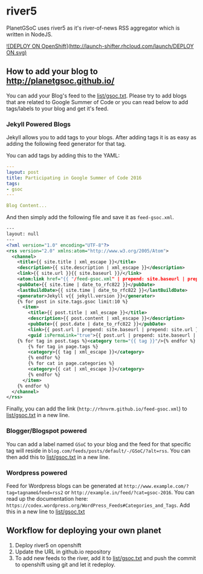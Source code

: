 # river5
PlanetGSoC uses river5 as it's river-of-news RSS aggregator which is written in NodeJS.

[![DEPLOY ON OpenShift](http://launch-shifter.rhcloud.com/launch/DEPLOY ON.svg)](https://openshift.redhat.com/app/console/application_type/custom?&cartridges[]=nodejs-0.10&initial_git_url=https://github.com/planetGSoC/river5.git&name=river5-planetGSoC)

## How to add your blog to http://planetgsoc.github.io/

You can add your Blog's feed to the [list/gsoc.txt](https://github.com/planetGSoC/river5/blob/master/lists/gsoc.txt). Please try to add blogs that are related to Google Summer of Code or you can read below to add tags/labels to your blog and get it's feed.

### Jekyll Powered Blogs

Jekyll allows you to add tags to your blogs. After adding tags it is as easy as adding the following feed generator for that tag.

You can add tags by adding this to the YAML: 

```yaml
---
layout: post
title: Participating in Google Summer of Code 2016
tags:
- gsoc
---

Blog Content...

```

And then simply add the following file and save it as `feed-gsoc.xml`.

```xml
---
layout: null
---
<?xml version="1.0" encoding="UTF-8"?>
<rss version="2.0" xmlns:atom="http://www.w3.org/2005/Atom">
  <channel>
    <title>{{ site.title | xml_escape }}</title>
    <description>{{ site.description | xml_escape }}</description>
    <link>{{ site.url }}{{ site.baseurl }}/</link>
    <atom:link href="{{ "/feed-gsoc.xml" | prepend: site.baseurl | prepend: site.url }}" rel="self" type="application/rss+xml"/>
    <pubDate>{{ site.time | date_to_rfc822 }}</pubDate>
    <lastBuildDate>{{ site.time | date_to_rfc822 }}</lastBuildDate>
    <generator>Jekyll v{{ jekyll.version }}</generator>
    {% for post in site.tags.gsoc limit:10 %}
      <item>
        <title>{{ post.title | xml_escape }}</title>
        <description>{{ post.content | xml_escape }}</description>
        <pubDate>{{ post.date | date_to_rfc822 }}</pubDate>
        <link>{{ post.url | prepend: site.baseurl | prepend: site.url }}</link>
        <guid isPermaLink="true">{{ post.url | prepend: site.baseurl | prepend: site.url }}</guid>
	{% for tag in post.tags %}<category term="{{ tag }}"/>{% endfor %}
        {% for tag in page.tags %}
        <category>{{ tag | xml_escape }}</category>
        {% endfor %}
        {% for cat in page.categories %}
        <category>{{ cat | xml_escape }}</category>
        {% endfor %}
      </item>
    {% endfor %}
  </channel>
</rss>
```

Finally, you can add the link (`http://rhnvrm.github.io/feed-gsoc.xml`) to [list/gsoc.txt](https://github.com/planetGSoC/river5/blob/master/lists/gsoc.txt) in a new line.

### Blogger/Blogspot powered

You can add a label named `GSoC` to your blog and the feed for that specific tag will reside in `blog.com/feeds/posts/default/-/GSoC/?alt=rss`. You can then add this to [list/gsoc.txt](https://github.com/planetGSoC/river5/blob/master/lists/gsoc.txt) in a new line.


### Wordpress powered

Feed for Wordpress blogs can be generated at `http://www.example.com/?tag=tagname&feed=rss2` or `http://example.in/feed/?cat=gsoc-2016`. You can read up the documentation here: `https://codex.wordpress.org/WordPress_Feeds#Categories_and_Tags`. Add this in a new line to [list/gsoc.txt](https://github.com/planetGSoC/river5/blob/master/lists/gsoc.txt)

## Workflow for deploying your own planet

1. Deploy river5 on openshift
2. Update the URL in github.io repository
3. To add new feeds to the river, add it to [list/gsoc.txt](https://github.com/planetGSoC/river5/blob/master/lists/gsoc.txt) and push the commit to openshift using git and let it redeploy.
